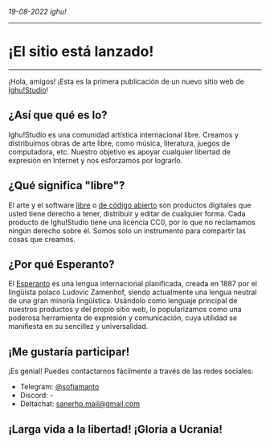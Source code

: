 <i class="date">19-08-2022 <i class="icon-book"></i> ighu!</i>

___

# ¡El sitio está lanzado!

___

¡Hola, amigos! ¡Esta es la primera publicación de un nuevo sitio web de <u>Ighu!Studio</u>!

## ¿Así que qué es lo?

Ighu!Studio es una comunidad artística internacional libre. Creamos y distribuimos obras de arte libre, como música, literatura, juegos de computadora, etc. Nuestro objetivo es apoyar cualquier libertad de expresión en Internet y nos esforzamos por lograrlo.

## ¿Qué significa "libre"?

El arte y el software <u>libre</u> o <u>de código abierto</u> son productos digitales que usted tiene derecho a tener, distribuir y editar de cualquier forma. Cada producto de Ighu!Studio tiene una licencia CC0, por lo que no reclamamos ningún derecho sobre él. Somos solo un instrumento para compartir las cosas que creamos.

## ¿Por qué Esperanto?

El <u>Esperanto</u> es una lengua internacional planificada, creada en 1887 por el lingüista polaco Ludovic Zamenhof, siendo actualmente una lengua neutral de una gran minoría lingüística. Usándolo como lenguaje principal de nuestros productos y del propio sitio web, lo popularizamos como una poderosa herramienta de expresión y comunicación, cuya utilidad se manifiesta en su sencillez y universalidad.

## ¡Me gustaría participar!

¡Es genial! Puedes contactarnos fácilmente a través de las redes sociales:

- Telegram: [@sofiamanto](https://t.me/sofiamanto)
- Discord: -
- Deltachat: sanerhp.mail@gmail.com

## ¡Larga vida a la libertad! ¡Gloria a Ucrania!
